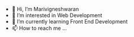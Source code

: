 - 👋 Hi, I’m Marivigneshwaran 
- 👀 I’m interested in Web Development
- 🌱 I’m currently learning Front End Development
- 📫 How to reach me ...

<!---
marivigneshwaran/marivigneshwaran is a ✨ special ✨ repository because its `README.md` (this file) appears on your GitHub profile.
You can click the Preview link to take a look at your changes.
--->
